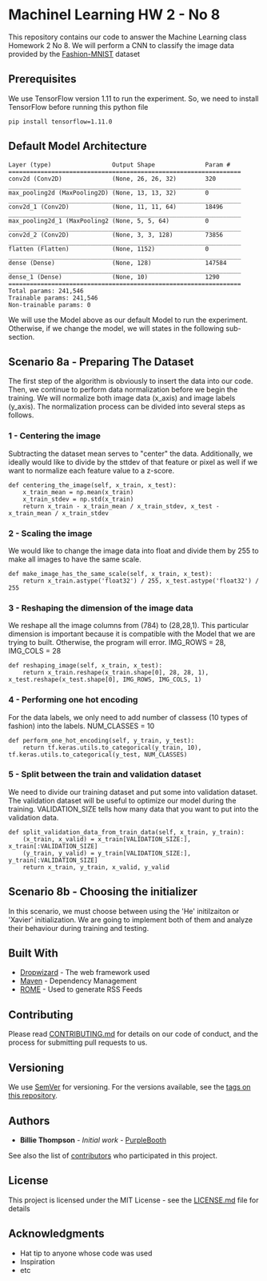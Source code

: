 # Machinel Learning HW 2 - No 8

This repository contains our code to answer the Machine Learning class Homework 2 No 8. We will perform a CNN to classify the image data provided by the [Fashion-MNIST](https://github.com/zalandoresearch/fashion-mnist) dataset

## Prerequisites

We use TensorFlow version 1.11 to run the experiment. So, we need to install TensorFlow before running this python file

```
pip install tensorflow=1.11.0
```

## Default Model Architecture

```
Layer (type)                 Output Shape              Param #
================================================================= conv2d (Conv2D)              (None, 26, 26, 32)        320
_________________________________________________________________ max_pooling2d (MaxPooling2D) (None, 13, 13, 32)        0
_________________________________________________________________ conv2d_1 (Conv2D)            (None, 11, 11, 64)        18496
_________________________________________________________________ max_pooling2d_1 (MaxPooling2 (None, 5, 5, 64)          0
_________________________________________________________________ conv2d_2 (Conv2D)            (None, 3, 3, 128)         73856
_________________________________________________________________ flatten (Flatten)            (None, 1152)              0
_________________________________________________________________ dense (Dense)                (None, 128)               147584
_________________________________________________________________ dense_1 (Dense)              (None, 10)                1290
================================================================= Total params: 241,546
Trainable params: 241,546
Non-trainable params: 0
```

We will use the Model above as our default Model to run the experiment. Otherwise, if we change the model, we will states in the following sub-section.

## Scenario 8a - Preparing The Dataset

The first step of the algorithm is obviously to insert the data into our code. Then, we continue to perform data normalization before we begin the training. We will normalize both image data (x_axis) and image labels (y_axis). The normalization process can be divided into several steps as follows.

### 1 - Centering the image

Subtracting the dataset mean serves to "center" the data. Additionally, we ideally would like to divide by the sttdev of that feature or pixel as well if we want to normalize each feature value to a z-score.

```
def centering_the_image(self, x_train, x_test):
    x_train_mean = np.mean(x_train)
    x_train_stdev = np.std(x_train)
    return x_train - x_train_mean / x_train_stdev, x_test - x_train_mean / x_train_stdev
```

### 2 - Scaling the image

We would like to change the image data into float and divide them by 255 to make all images to have the same scale.

```
def make_image_has_the_same_scale(self, x_train, x_test):
    return x_train.astype('float32') / 255, x_test.astype('float32') / 255
```

### 3 - Reshaping the dimension of the image data

We reshape all the image columns from (784) to (28,28,1). This particular dimension is important because it is compatible with the Model that we are trying to built. Otherwise, the program will error. IMG_ROWS = 28, IMG_COLS = 28

```
def reshaping_image(self, x_train, x_test):
    return x_train.reshape(x_train.shape[0], 28, 28, 1), x_test.reshape(x_test.shape[0], IMG_ROWS, IMG_COLS, 1)
```

### 4 - Performing one hot encoding

For the data labels, we only need to add number of classess (10 types of fashion) into the labels. NUM_CLASSES = 10

```
def perform_one_hot_encoding(self, y_train, y_test):
    return tf.keras.utils.to_categorical(y_train, 10), tf.keras.utils.to_categorical(y_test, NUM_CLASSES)
```

### 5 - Split between the train and validation dataset

We need to divide our training dataset and put some into validation dataset. The validation dataset will be useful to optimize our model during the training. VALIDATION_SIZE tells how many data that you want to put into the validation data.

```
def split_validation_data_from_train_data(self, x_train, y_train):
    (x_train, x_valid) = x_train[VALIDATION_SIZE:], x_train[:VALIDATION_SIZE]
    (y_train, y_valid) = y_train[VALIDATION_SIZE:], y_train[:VALIDATION_SIZE]
    return x_train, y_train, x_valid, y_valid
```


## Scenario 8b - Choosing the initializer

In this scenario, we must choose between using the 'He' initilzaiton or 'Xavier' initialization. We are going to implement both of them and analyze their behaviour during training and testing.









## Built With

* [Dropwizard](http://www.dropwizard.io/1.0.2/docs/) - The web framework used
* [Maven](https://maven.apache.org/) - Dependency Management
* [ROME](https://rometools.github.io/rome/) - Used to generate RSS Feeds

## Contributing

Please read [CONTRIBUTING.md](https://gist.github.com/PurpleBooth/b24679402957c63ec426) for details on our code of conduct, and the process for submitting pull requests to us.

## Versioning

We use [SemVer](http://semver.org/) for versioning. For the versions available, see the [tags on this repository](https://github.com/your/project/tags). 

## Authors

* **Billie Thompson** - *Initial work* - [PurpleBooth](https://github.com/PurpleBooth)

See also the list of [contributors](https://github.com/your/project/contributors) who participated in this project.

## License

This project is licensed under the MIT License - see the [LICENSE.md](LICENSE.md) file for details

## Acknowledgments

* Hat tip to anyone whose code was used
* Inspiration
* etc
